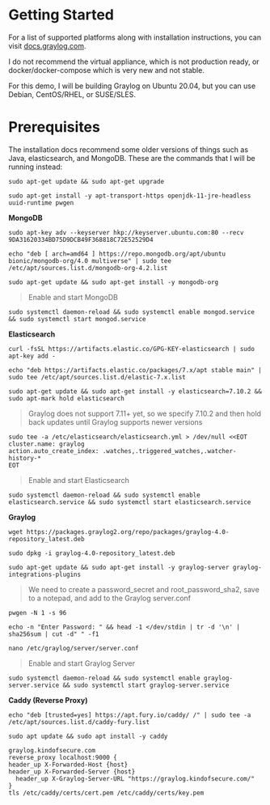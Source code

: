 # Getting Started
For a list of supported platforms along with installation instructions, you can visit [docs.graylog.com](https://docs.graylog.org/en/4.0/pages/installation.html).

I do not recommend the virtual appliance, which is not production ready, or docker/docker-compose which is very new and not stable.

For this demo, I will be building Graylog on Ubuntu 20.04, but you can use Debian, CentOS/RHEL, or SUSE/SLES.

# Prerequisites
The installation docs recommend some older versions of things such as Java, elasticsearch, and MongoDB. These are the commands that I will be running instead:

``sudo apt-get update && sudo apt-get upgrade``

``sudo apt-get install -y apt-transport-https openjdk-11-jre-headless uuid-runtime pwgen``

**MongoDB**

``sudo apt-key adv --keyserver hkp://keyserver.ubuntu.com:80 --recv 9DA31620334BD75D9DCB49F368818C72E52529D4``

``echo "deb [ arch=amd64 ] https://repo.mongodb.org/apt/ubuntu bionic/mongodb-org/4.0 multiverse" | sudo tee /etc/apt/sources.list.d/mongodb-org-4.2.list``

``sudo apt-get update && sudo apt-get install -y mongodb-org``

> Enable and start MongoDB

``sudo systemctl daemon-reload && sudo systemctl enable mongod.service && sudo systemctl start mongod.service``

**Elasticsearch**

``curl -fsSL https://artifacts.elastic.co/GPG-KEY-elasticsearch | sudo apt-key add -``

``echo "deb https://artifacts.elastic.co/packages/7.x/apt stable main" | sudo tee /etc/apt/sources.list.d/elastic-7.x.list``

``sudo apt-get update && sudo apt-get install -y elasticsearch=7.10.2 && sudo apt-mark hold elasticsearch``

> Graylog does not support 7.11+ yet, so we specify 7.10.2 and then hold back updates until Graylog supports newer versions

``sudo tee -a /etc/elasticsearch/elasticsearch.yml > /dev/null <<EOT``<br>
``cluster.name: graylog``<br>
``action.auto_create_index: .watches,.triggered_watches,.watcher-history-*``<br>
``EOT``

> Enable and start Elasticsearch

``sudo systemctl daemon-reload && sudo systemctl enable elasticsearch.service && sudo systemctl start elasticsearch.service``

**Graylog**

``wget https://packages.graylog2.org/repo/packages/graylog-4.0-repository_latest.deb``

``sudo dpkg -i graylog-4.0-repository_latest.deb``

``sudo apt-get update && sudo apt-get install -y graylog-server graylog-integrations-plugins``

> We need to create a password_secret and root_password_sha2, save to a notepad, and add to the Graylog server.conf

``pwgen -N 1 -s 96``

``echo -n "Enter Password: " && head -1 </dev/stdin | tr -d '\n' | sha256sum | cut -d" " -f1``

``nano /etc/graylog/server/server.conf``

> Enable and start Graylog Server

``sudo systemctl daemon-reload && sudo systemctl enable graylog-server.service && sudo systemctl start graylog-server.service``

**Caddy (Reverse Proxy)**

``echo "deb [trusted=yes] https://apt.fury.io/caddy/ /" | sudo tee -a /etc/apt/sources.list.d/caddy-fury.list``

``sudo apt update && sudo apt install -y caddy``

``graylog.kindofsecure.com``<br>
``reverse_proxy localhost:9000 {``<br>
``header_up X-Forwarded-Host {host}``<br>
``header_up X-Forwarded-Server {host}``<br>
``  header_up X-Graylog-Server-URL "https://graylog.kindofsecure.com/"``<br>
``}``<br>
``tls /etc/caddy/certs/cert.pem /etc/caddy/certs/key.pem``